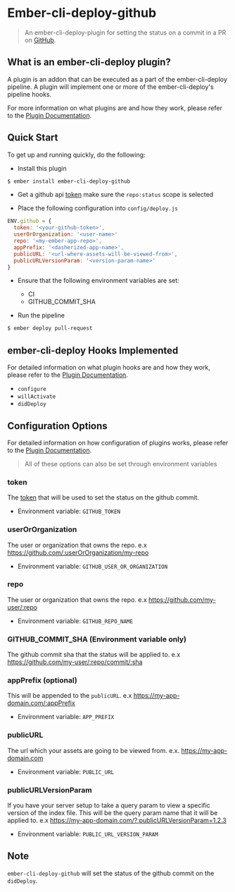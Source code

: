 # Ember-cli-deploy-github

> An ember-cli-deploy-plugin for setting the status on a commit in a PR on [GitHub](https://github.com/).

## What is an ember-cli-deploy plugin?

A plugin is an addon that can be executed as a part of the ember-cli-deploy pipeline. A plugin will implement one or more of the ember-cli-deploy's pipeline hooks.

For more information on what plugins are and how they work, please refer to the [Plugin Documentation][2].

## Quick Start

To get up and running quickly, do the following:

- Install this plugin

```bash
$ ember install ember-cli-deploy-github
```

- Get a github api [token](https://github.com/settings/tokens) make sure the `repo:status` scope is selected

- Place the following configuration into `config/deploy.js`

```javascript
ENV.github = {
  token: '<your-github-token>',
  userOrOrganization: '<user-name>'
  repo: '<my-ember-app-repo>',
  appPrefix: '<dasherized-app-name>',
  publicURL: '<url-where-assets-will-be-viewed-from>',
  publicURLVersionParam: '<version-param-name>'
}
```

- Ensure that the following environment variables are set:
  - CI
  - GITHUB_COMMIT_SHA

- Run the pipeline

```bash
$ ember deploy pull-request
```

## ember-cli-deploy Hooks Implemented

For detailed information on what plugin hooks are and how they work, please refer to the [Plugin Documentation][2].

- `configure`
- `willActivate`
- `didDeploy`

## Configuration Options

For detailed information on how configuration of plugins works, please refer to the [Plugin Documentation][2].

> All of these options can also be set through environment variables

### token 

The [token](https://github.com/settings/tokens) that will be used to set the status on the github commit.
 
- Environment variable: `GITHUB_TOKEN`

### userOrOrganization

The user or organization that owns the repo. e.x https://github.com/:userOrOrganization/my-repo
 
- Environment variable: `GITHUB_USER_OR_ORGANIZATION`

### repo

The user or organization that owns the repo. e.x https://github.com/my-user/:repo
 
- Environment variable: `GITHUB_REPO_NAME`

### GITHUB_COMMIT_SHA (Environment variable only)

The github commit sha that the status will be applied to. e.x https://github.com/my-user/:repo/commit/:sha

### appPrefix (optional)

This will be appended to the `publicURL`. e.x https://my-app-domain.com/:appPrefix

- Environment variable: `APP_PREFIX`

### publicURL

The url which your assets are going to be viewed from. e.x. https://my-app-domain.com

- Environment variable: `PUBLIC_URL`

### publicURLVersionParam

If you have your server setup to take a query param to view a specific version of the index file.
This will be the query param name that it will be applied to.
e.x https://my-app-domain.com/?:publicURLVersionParam=1.2.3

- Environment variable: `PUBLIC_URL_VERSION_PARAM`

## Note 

`ember-cli-deploy-github` will set the status of the github commit on the `didDeploy`. 

[2]: http://ember-cli.github.io/ember-cli-deploy/plugins "Plugin Documentation"
